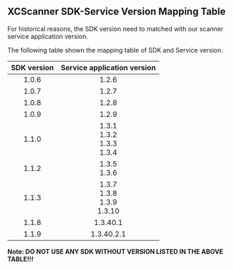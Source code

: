 XCScanner SDK-Service Version Mapping Table
---

For historical reasons, the SDK version need to matched with our scanner service application version.

The following table shown the mapping table of SDK and Service version.

| SDK version |     Service application version      |
|:-----------:|:------------------------------------:|
|    1.0.6    |                1.2.6                 |
|    1.0.7    |                1.2.7                 |
|    1.0.8    |                1.2.8                 |
|    1.0.9    |                1.2.9                 |
|    1.1.0    | 1.3.1<br/>1.3.2<br/>1.3.3<br/>1.3.4  |
|    1.1.2    |           1.3.5<br/>1.3.6            |
|    1.1.3    | 1.3.7<br/>1.3.8<br/>1.3.9<br/>1.3.10 |
|    1.1.8    |               1.3.40.1               |
|    1.1.9    |              1.3.40.2.1              |

**Note: DO NOT USE ANY SDK WITHOUT VERSION LISTED IN THE ABOVE TABLE!!!**
